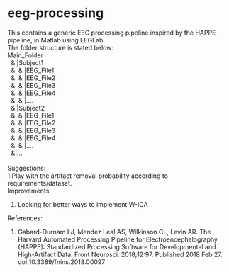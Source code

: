 # eeg-processing
This contains a generic EEG processing pipeline inspired by the HAPPE pipeline, in Matlab using EEGLab.<br>
The folder structure is stated below:<br>
Main_Folder<br>
 &nbsp;&nbsp;& |Subject1<br>
 &nbsp;&nbsp;&&nbsp;&nbsp;&   |EEG_File1<br>
  &nbsp;&nbsp;&&nbsp;&nbsp;&  |EEG_File2<br>
 &nbsp;&nbsp;&&nbsp;&nbsp;&   |EEG_File3<br>
 &nbsp;&nbsp;&&nbsp;&nbsp;&   |EEG_File4<br>
 &nbsp;&nbsp;&&nbsp;&nbsp;&   |....<br>
 &nbsp;&nbsp;& |Subject2<br>
 &nbsp;&nbsp;&&nbsp;&nbsp;&   |EEG_File1<br>
&nbsp;&nbsp;&&nbsp;&nbsp;&    |EEG_File2<br>
&nbsp;&nbsp;&&nbsp;&nbsp;&    |EEG_File3<br>
&nbsp;&nbsp;&&nbsp;&nbsp;&    |EEG_File4<br>
&nbsp;&nbsp;&&nbsp;&nbsp;&    |....<br>
  &nbsp;&nbsp;&|...<br>
  <br>
  Suggestions:<br>
  1.Play with the artifact removal probability according to requirements/dataset.<br>
  Improvements:<br>
  1. Looking for better ways to implement W-ICA<br>
  
  
  References:<br>
  1. Gabard-Durnam LJ, Mendez Leal AS, Wilkinson CL, Levin AR. The Harvard Automated Processing Pipeline for Electroencephalography (HAPPE): Standardized Processing Software for Developmental and High-Artifact Data. Front Neurosci. 2018;12:97. Published 2018 Feb 27. doi:10.3389/fnins.2018.00097<br>
  
  
